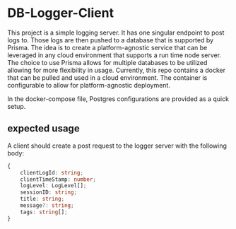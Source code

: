 # DB-Logger-Client

This project is a simple logging server. It has one singular endpoint to post logs to. Those logs are then pushed to a database that is supported by Prisma. 
The idea is to create a platform-agnostic service that can be leveraged in any cloud environment that supports a run time node server.
The choice to use Prisma allows for multiple databases to be utilized allowing for more flexibility in usage. 
Currently, this repo contains a docker that can be pulled and used in a cloud environment. The container is configurable to allow for platform-agnostic deployment. 

In the docker-compose file, Postgres configurations are provided as a quick setup.


## expected usage

A client should create a post request to the logger server with the following body:

``` TypeScript
{
    clientLogId: string;
    clientTimeStamp: number;
    logLevel: LogLevel[];
    sessionID: string;
    title: string;
    message?: string;
    tags: string[];
}
```

